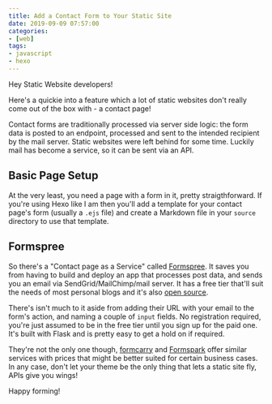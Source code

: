 ```yaml
---
title: Add a Contact Form to Your Static Site
date: 2019-09-09 07:57:00
categories:
- [web]
tags:
- javascript
- hexo
---
```


Hey Static Website developers!

Here's a quickie into a feature which a lot of static websites don't really come out of the box with \- a contact page!

Contact forms are traditionally processed via server side logic: the form data is posted to an endpoint, processed and sent to the intended recipient by the mail server. Static websites were left behind for some time. Luckily mail has become a service, so it can be sent via an API.

## Basic Page Setup

At the very least, you need a page with a form in it, pretty straigthforward. If you're using Hexo like I am then you'll add a template for your contact page's form \(usually a `.ejs` file\) and create a Markdown file in your `source` directory to use that template.

## Formspree

So there's a "Contact page as a Service" called [Formspree](https://formspree.io). It saves you from having to build and deploy an app that processes post data, and sends you an email via SendGrid/MailChimp/mail server. It has a free tier that'll suit the needs of most personal blogs and it's also [open source](https://github.com/formspree/formspree).

There's isn't much to it aside from adding their URL with your email to the form's action, and naming a couple of `input` fields. No registration required, you're just assumed to be in the free tier until you sign up for the paid one. It's built with Flask and is pretty easy to get a hold on if required.

They're not the only one though, [formcarry](https://formcarry.com/) and [Formspark](https://formspark.io/) offer similar services with prices that might be better suited for certain business cases. In any case, don't let your theme be the only thing that lets a static site fly, APIs give you wings!

Happy forming!
